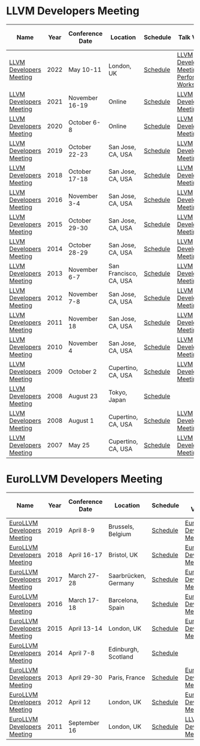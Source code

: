 # LLVM Developers Meeting

| Name | Year | Conference<br>Date | Location | Schedule | Talk Videos | Lightning<br>Talk Videos | Slides | Video Channel |
|---|---|---|---|---|---|---|---|---|
| [LLVM Developers Meeting](https://llvm.org/devmtg/2022-05/) | 2022 | May 10-11 | London, UK | [Schedule](https://llvm.org/devmtg/2022-05/#program) | [LLVM Developers Meeting](https://www.youtube.com/playlist?list=PL_R5A0lGi1AC5aYjEmBIAMMyibsENvvdU), [Performance Workshop](https://www.youtube.com/watch?v=qWHLf31NnNk&list=PL_R5A0lGi1ABzgAQ5643W2OPF2LxyLl5j) | | [Slides](https://llvm.org/devmtg/2022-05/slides/) | [YouTube](https://www.youtube.com/c/LLVMPROJ) |
| [LLVM Developers Meeting](https://llvm.org/devmtg/2021-11/) | 2021 | November 16-19 | Online | [Schedule](https://llvm.swoogo.com/2021devmtg/agenda) | [LLVM Developers Meeting](https://www.youtube.com/playlist?list=PL_R5A0lGi1AATJX6-tY7IkYjpRjv30ziN) | [Lightning Talks](https://www.youtube.com/playlist?list=PL_R5A0lGi1AB7M_wIJQaR4SPngkDa1lZi) | [Slides](https://llvm.org/devmtg/2021-11/slides/) | [YouTube](https://www.youtube.com/c/LLVMPROJ) |
| [LLVM Developers Meeting](https://llvm.org/devmtg/2020-09/) | 2020 | October 6-8 | Online | [Schedule](https://llvm.org/devmtg/2020-09/schedule/) | [LLVM Developers Meeting](https://www.youtube.com/playlist?list=PL_R5A0lGi1ABzH_FIZSx0sHQkOqI7p4Cg) | | [Slides](https://llvm.org/devmtg/2020-09/slides/) | [YouTube](https://www.youtube.com/c/LLVMPROJ) |
| [LLVM Developers Meeting](https://llvm.org/devmtg/2019-10/) | 2019 | October 22-23 | San Jose, CA, USA | [Schedule](https://llvmdevmtg2019.sched.com/) | [LLVM Developers Meeting](https://www.youtube.com/watch?v=n1jDj7J9N8c&list=PL_R5A0lGi1AAxLTNN21BA0w8CA_xDR0F8) | [Lightning Talks](https://www.youtube.com/watch?v=4_raNLEq2j0&list=PL_R5A0lGi1ABCLcrri17OwW-1smBJWY9u) | [Slides](https://llvm.org/devmtg/2019-10/slides/) | [YouTube](https://www.youtube.com/c/LLVMPROJ) |
| [LLVM Developers Meeting](https://llvm.org/devmtg/2018-10/) | 2018 | October 17-18 | San Jose, CA, USA | [Schedule](https://llvmdev18.sched.com/) | [LLVM Developers Meeting](https://www.youtube.com/playlist?list=PL_R5A0lGi1AARZysSx4VzpaLAzny4es2e) | | [Slides](https://llvm.org/devmtg/2018-10/slides/) | [YouTube](https://www.youtube.com/c/LLVMPROJ) |
| [LLVM Developers Meeting](https://llvm.org/devmtg/2016-11/) | 2016 | November 3-4 | San Jose, CA, USA | [Schedule](https://llvmdevelopersmeetingbay2016.sched.org/) | [LLVM Developers Meeting](https://www.youtube.com/playlist?list=PL_R5A0lGi1ABXtlyZE91ngAJh2XetF5xq) | | [Slides](https://llvm.org/devmtg/2016-11/Slides/) | [YouTube](https://www.youtube.com/c/LLVMPROJ) |
| [LLVM Developers Meeting](https://llvm.org/devmtg/2015-10/) | 2015 | October 29-30 | San Jose, CA, USA | [Schedule](http://devmtg15.llvm.org/) | [LLVM Developers Meeting](https://www.youtube.com/playlist?list=PL_R5A0lGi1AA4Lv2bBFSwhgDaHvvpVU21) | | [Slides](https://llvm.org/devmtg/2015-10/slides/) | [YouTube](https://www.youtube.com/c/LLVMPROJ) |
| [LLVM Developers Meeting](https://llvm.org/devmtg/2014-10/) | 2014 | October 28-29 | San Jose, CA, USA | [Schedule](https://llvm.org/devmtg/2014-10/#agenda1) | [LLVM Developers Meeting](https://www.youtube.com/playlist?list=PL_R5A0lGi1ADVUPpI_tPxwxWZNFv_5j4-) | | [Slides](https://llvm.org/devmtg/2014-10/Slides/) | [YouTube](https://www.youtube.com/c/LLVMPROJ) |
| [LLVM Developers Meeting](https://llvm.org/devmtg/2013-11/) | 2013 | November 6-7 | San Francisco, CA, USA | [Schedule](https://llvm.org/devmtg/2013-11/#agenda) | [LLVM Developers Meeting](https://www.youtube.com/playlist?list=PL_R5A0lGi1AA4GNONa4vof63jalYbs-MG) | | [Slides](https://llvm.org/devmtg/2013-11/slides/) | [YouTube](https://www.youtube.com/c/LLVMPROJ) |
| [LLVM Developers Meeting](https://llvm.org/devmtg/2012-11/) | 2012 | November 7-8 | San Jose, CA, USA | [Schedule](https://llvm.org/devmtg/2012-11/#content) | [LLVM Developers Meeting](https://www.youtube.com/playlist?list=PL_R5A0lGi1AAuQ8aV91z3aBxVm3qPPahw) | | [Slides](https://llvm.org/devmtg/2012-11/#content) | [YouTube](https://www.youtube.com/c/LLVMPROJ) |
| [LLVM Developers Meeting](https://llvm.org/devmtg/2011-11/) | 2011 | November 18 | San Jose, CA, USA | [Schedule](https://llvm.org/devmtg/2011-11/#agenda) | [LLVM Developers Meeting](https://www.youtube.com/playlist?list=PL_R5A0lGi1ADN46qeExU0LR80_Gw2UGuQ) | | [Slides](https://llvm.org/devmtg/2011-11/#agenda) | [YouTube](https://www.youtube.com/c/LLVMPROJ) |
| [LLVM Developers Meeting](https://llvm.org/devmtg/2010-11/) | 2010 | November 4 | San Jose, CA, USA | [Schedule](https://llvm.org/devmtg/2010-11/#agenda) | [LLVM Developers Meeting](https://www.youtube.com/playlist?list=PL_R5A0lGi1ADOH1rT8c5ysZaU14O41vxO) | | [Slides](https://llvm.org/devmtg/2010-11/#agenda) | [YouTube](https://www.youtube.com/c/LLVMPROJ) |
| [LLVM Developers Meeting](https://llvm.org/devmtg/2009-10/) | 2009 | October 2 | Cupertino, CA, USA | [Schedule](https://llvm.org/devmtg/2009-10/#proceedings) | [LLVM Developers Meeting](https://www.youtube.com/playlist?list=PL_R5A0lGi1ACoSfRvBEY1vi2PJ6VnobWS) | | [Slides](https://llvm.org/devmtg/2009-10/#proceedings) | [YouTube](https://www.youtube.com/c/LLVMPROJ) |
| [LLVM Developers Meeting](https://llvm.org/devmtg/2008-08-23/) | 2008 | August 23 | Tokyo, Japan | [Schedule](https://llvm.org/devmtg/2008-08-23/#proceedings) | | | [Slides](https://llvm.org/devmtg/2008-08-23/#proceedings) | [YouTube](https://www.youtube.com/c/LLVMPROJ) |
| [LLVM Developers Meeting](https://llvm.org/devmtg/2008-08/) | 2008 | August 1 | Cupertino, CA, USA | [Schedule](https://llvm.org/devmtg/2008-08/#proceedings) | [LLVM Developers Meeting](https://www.youtube.com/playlist?list=PL_R5A0lGi1ADp3L89ILXFTZv7jm-RQmFj) | | [Slides](https://llvm.org/devmtg/2008-08/#proceedings) | [YouTube](https://www.youtube.com/c/LLVMPROJ) |
| [LLVM Developers Meeting](https://llvm.org/devmtg/2007-05/) | 2007 | May 25 | Cupertino, CA, USA | [Schedule](https://llvm.org/devmtg/2007-05/#proceedings) | [LLVM Developers Meeting](https://www.youtube.com/playlist?list=PL_R5A0lGi1AC3zfJF6d0MfgkOLKkcAgdM) | | [Slides](https://llvm.org/devmtg/2007-05/#proceedings) | [YouTube](https://www.youtube.com/c/LLVMPROJ) |

# EuroLLVM Developers Meeting

| Name | Year | Conference<br>Date | Location | Schedule | Talk Videos | Lightning<br>Talk Videos | Slides | Video Channel |
|---|---|---|---|---|---|---|---|---|
| [EuroLLVM Developers Meeting](https://llvm.org/devmtg/2019-04/) | 2019 | April 8-9 | Brussels, Belgium | [Schedule](https://llvm.org/devmtg/2019-04/#talks) | [EuroLLVM Developers Meeting](https://www.youtube.com/playlist?list=PL_R5A0lGi1ADu1ccg_aykRC3dxhlIKShL) | | [Slides](https://llvm.org/devmtg/2019-04/slides/) | [YouTube](https://www.youtube.com/c/LLVMPROJ) |
| [EuroLLVM Developers Meeting](https://llvm.org/devmtg/2018-04/) | 2018 | April 16-17 | Bristol, UK | [Schedule](https://2018eurollvm.sched.com/) | [EuroLLVM Developers Meeting](https://www.youtube.com/playlist?list=PL_R5A0lGi1ADu1ccg_aykRC3dxhlIKShL) | | [Slides](https://llvm.org/devmtg/2018-04/slides/) | [YouTube](https://www.youtube.com/c/LLVMPROJ) |
| [EuroLLVM Developers Meeting](https://llvm.org/devmtg/2017-03/) | 2017 | March 27-28 | Saarbrücken, Germany | [Schedule](https://llvm.org/devmtg/2017-03/index.html#program) | [EuroLLVM Developers Meeting](https://www.youtube.com/playlist?list=PL_R5A0lGi1AD12EbUChEnD3s51oqfZLe3) | | [Slides](https://llvm.org/devmtg/2017-03//assets/slides/) | [YouTube](https://www.youtube.com/c/LLVMPROJ) |
| [EuroLLVM Developers Meeting](https://llvm.org/devmtg/2016-03/) | 2016 | March 17-18 | Barcelona, Spain | [Schedule](https://2016europeanllvmdevelopersmeetin.sched.org/) | [EuroLLVM Developers Meeting](https://www.youtube.com/playlist?list=PL_R5A0lGi1ADuZKWUJOVOgXr2dRW06e55) | | [Slides](https://llvm.org/devmtg/2016-03/Presentations/) | [YouTube](https://www.youtube.com/c/LLVMPROJ) |
| [EuroLLVM Developers Meeting](https://llvm.org/devmtg/2015-04/) | 2015 | April 13-14 | London, UK | [Schedule](https://llvm.org/devmtg/2015-04/#announcements) | [EuroLLVM Developers Meeting](https://www.youtube.com/playlist?list=PL_R5A0lGi1ABRr_nK0jLq1x4GXDpra5iO) | | [Slides](https://llvm.org/devmtg/2015-04/slides/) | [YouTube](https://www.youtube.com/c/LLVMPROJ) |
| [EuroLLVM Developers Meeting](https://llvm.org/devmtg/2014-04/) | 2014 | April 7-8 | Edinburgh, Scotland | [Schedule](https://llvm.org/devmtg/2014-04/#callfor) | | | [Slides](https://llvm.org/devmtg/2014-04/PDFs/) | [YouTube](https://www.youtube.com/c/LLVMPROJ) |
| [EuroLLVM Developers Meeting](https://llvm.org/devmtg/2013-04/) | 2013 | April 29-30 | Paris, France | [Schedule](https://llvm.org/devmtg/2013-04/#content) | [EuroLLVM Developers Meeting](https://www.youtube.com/playlist?list=PL_R5A0lGi1AA_h288Im-dOwK-dhzbDAjE) | | [Slides](https://llvm.org/devmtg/2013-04/#content) | [YouTube](https://www.youtube.com/c/LLVMPROJ) |
| [EuroLLVM Developers Meeting](https://llvm.org/devmtg/2012-04-12/) | 2012 | April 12 | London, UK | [Schedule](https://llvm.org/devmtg/2012-04-12/schedule.pdf) | [EuroLLVM Developers Meeting](https://www.youtube.com/playlist?list=PL_R5A0lGi1AACP6P8DbJIj5DIo2BadafB) | | [Slides](https://llvm.org/devmtg/2012-04-12/Slides/) | [YouTube](https://www.youtube.com/c/LLVMPROJ) |
| [EuroLLVM Developers Meeting](https://llvm.org/devmtg/2011-11/) | 2011 | September 16 | London, UK | [Schedule](https://llvm.org/devmtg/2011-09-16/#agenda) | [LLVM Developers Meeting](https://www.youtube.com/playlist?list=PL_R5A0lGi1ACAICzJOAZmPiAp5nY7xvYJ) | | [Slides](https://llvm.org/devmtg/2011-09-16/#agenda) | [YouTube](https://www.youtube.com/c/LLVMPROJ) |


